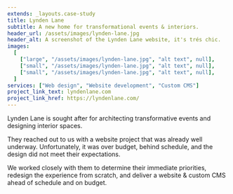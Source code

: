 ```yaml
---
extends: _layouts.case-study
title: Lynden Lane
subtitle: A new home for transformational events & interiors.
header_url: /assets/images/lynden-lane.jpg
header_alt: A screenshot of the Lynden Lane website, it's trés chic.
images:
  [
    ["large", "/assets/images/lynden-lane.jpg", "alt text", null],
    ["small", "/assets/images/lynden-lane.jpg", "alt text", null],
    ["small", "/assets/images/lynden-lane.jpg", "alt text", null],
  ]
services: ["Web design", "Website development", "Custom CMS"]
project_link_text: lyndenlane.com
project_link_href: https://lyndenlane.com/
---
```


Lynden Lane is sought after for architecting transformative events and designing interior spaces.

They reached out to us with a website project that was already well underway. Unfortunately, it was over budget, behind schedule, and the design did not meet their expectations.

We worked closely with them to determine their immediate priorities, redesign the experience from scratch, and deliver a website & custom CMS ahead of schedule and on budget.
